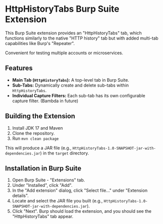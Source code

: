 # HttpHistoryTabs Burp Suite Extension

This Burp Suite extension provides an "HttpHistoryTabs" tab, which functions similarly to the native "HTTP history" tab but with added multi-tab capabilities like Burp's "Repeater".

Convenient for testing multiple accounts or microservices.

## Features

- **Main Tab (`HttpHistoryTabs`):** A top-level tab in Burp Suite.
- **Sub-Tabs:** Dynamically create and delete sub-tabs within `HttpHistoryTabs`.
- **Individual Capture Filters:** Each sub-tab has its own configurable capture filter. (Bambda in future)


## Building the Extension


1. Install JDK 17 and Maven
2. Clone the repository.
3. Run `mvn clean package`

This will produce a JAR file (e.g., `HttpHistoryTabs-1.0-SNAPSHOT-jar-with-dependencies.jar`) in the `target` directory.

## Installation in Burp Suite

1.  Open Burp Suite - "Extensions" tab.
2.  Under "Installed", click "Add".
3.  In the "Add extension" dialog, click "Select file..." under "Extension details".
4.  Locate and select the JAR file you built (e.g., `HttpHistoryTabs-1.0-SNAPSHOT-jar-with-dependencies.jar`).
5.  Click "Next". Burp should load the extension, and you should see the "HttpHistoryTabs" tab appear.

